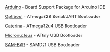 [Arduino](https://github.com/watterott/Wattuino/****tree/master/software/Arduino) - Board Support Package for Arduino IDE

[Optiboot](https://github.com/watterott/Wattuino/tree/master/software/Optiboot) - ATmega328 Serial/UART Bootloader

[Caterina](https://github.com/watterott/Wattuino/tree/master/software/Caterina) - ATmega32u4 USB Bootloader

[Micronucleus](https://github.com/watterott/Wattuino/tree/master/software/Micronucleus) - ATtiny USB Bootloader

[SAM-BAR](https://github.com/watterott/SAM-BAR) - SAMD21 USB Bootloader
